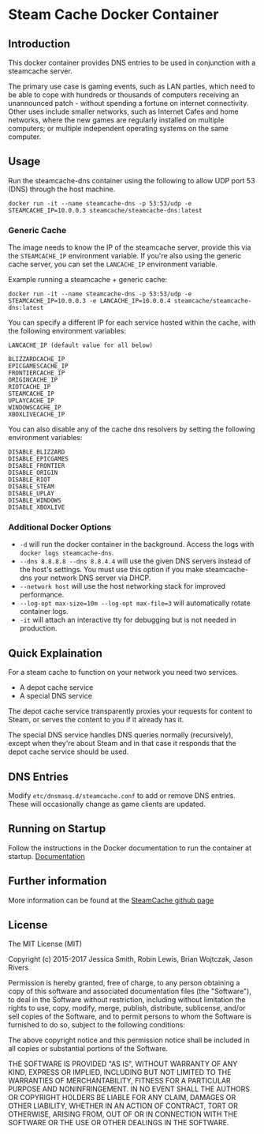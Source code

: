 # Steam Cache Docker Container

## Introduction

This docker container provides DNS entries to be used in conjunction with a steamcache server.

The primary use case is gaming events, such as LAN parties, which need to be able to cope with hundreds or thousands of computers receiving an unannounced patch - without spending a fortune on internet connectivity. Other uses include smaller networks, such as Internet Cafes and home networks, where the new games are regularly installed on multiple computers; or multiple independent operating systems on the same computer.

## Usage

Run the steamcache-dns container using the following to allow UDP port 53 (DNS) through the host machine.

```
docker run -it --name steamcache-dns -p 53:53/udp -e STEAMCACHE_IP=10.0.0.3 steamcache/steamcache-dns:latest
```

### Generic Cache

The image needs to know the IP of the steamcache server, provide this via the `STEAMCACHE_IP` environment variable. If you're also using the generic cache server, you can set the `LANCACHE_IP` environment variable.

Example running a steamcache + generic cache:
```
docker run -it --name steamcache-dns -p 53:53/udp -e STEAMCACHE_IP=10.0.0.3 -e LANCACHE_IP=10.0.0.4 steamcache/steamcache-dns:latest
```

You can specify a different IP for each service hosted within the cache, with the following environment variables:
```
LANCACHE_IP (default value for all below)

BLIZZARDCACHE_IP
EPICGAMESCACHE_IP
FRONTIERCACHE_IP
ORIGINCACHE_IP
RIOTCACHE_IP
STEAMCACHE_IP
UPLAYCACHE_IP
WINDOWSCACHE_IP
XBOXLIVECACHE_IP
```

You can also disable any of the cache dns resolvers by setting the following environment variables:
```
DISABLE_BLIZZARD
DISABLE_EPICGAMES
DISABLE_FRONTIER
DISABLE_ORIGIN
DISABLE_RIOT
DISABLE_STEAM
DISABLE_UPLAY
DISABLE_WINDOWS
DISABLE_XBOXLIVE
```

### Additional Docker Options

* `-d` will run the docker container in the background. Access the logs with `docker logs steamcache-dns`.
* `--dns 8.8.8.8 --dns 8.8.4.4` will use the given DNS servers instead of the host's settings. You must use this option if you make steamcache-dns your network DNS server via DHCP.
* `--network host` will use the host networking stack for improved performance.
* `--log-opt max-size=10m --log-opt max-file=3` will automatically rotate container logs.
* `-it` will attach an interactive tty for debugging but is not needed in production.

## Quick Explaination

For a steam cache to function on your network you need two services.
* A depot cache service
* A special DNS service

The depot cache service transparently proxies your requests for content to Steam, or serves the content to you if it already has it.

The special DNS service handles DNS queries normally (recursively), except when they're about Steam and in that case it responds that the depot cache service should be used.

## DNS Entries

Modify `etc/dnsmasq.d/steamcache.conf` to add or remove DNS entries. These will occasionally change as game clients are updated.

## Running on Startup

Follow the instructions in the Docker documentation to run the container at startup.
[Documentation](https://docs.docker.com/engine/admin/host_integration/)

## Further information

More information can be found at the [SteamCache github page](http://steamcache.net)

## License

The MIT License (MIT)

Copyright (c) 2015-2017 Jessica Smith, Robin Lewis, Brian Wojtczak, Jason Rivers

Permission is hereby granted, free of charge, to any person obtaining a copy
of this software and associated documentation files (the "Software"), to deal
in the Software without restriction, including without limitation the rights
to use, copy, modify, merge, publish, distribute, sublicense, and/or sell
copies of the Software, and to permit persons to whom the Software is
furnished to do so, subject to the following conditions:

The above copyright notice and this permission notice shall be included in
all copies or substantial portions of the Software.

THE SOFTWARE IS PROVIDED "AS IS", WITHOUT WARRANTY OF ANY KIND, EXPRESS OR
IMPLIED, INCLUDING BUT NOT LIMITED TO THE WARRANTIES OF MERCHANTABILITY,
FITNESS FOR A PARTICULAR PURPOSE AND NONINFRINGEMENT. IN NO EVENT SHALL THE
AUTHORS OR COPYRIGHT HOLDERS BE LIABLE FOR ANY CLAIM, DAMAGES OR OTHER
LIABILITY, WHETHER IN AN ACTION OF CONTRACT, TORT OR OTHERWISE, ARISING FROM,
OUT OF OR IN CONNECTION WITH THE SOFTWARE OR THE USE OR OTHER DEALINGS IN
THE SOFTWARE.
